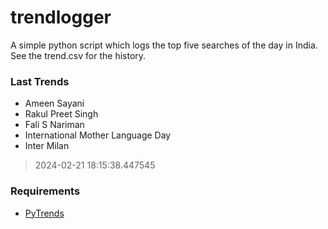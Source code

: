 # trendlogger
A simple python script which logs the top five searches of the day in India.<br>See the trend.csv for the history.<br>

<!-- Last Trends -->
### Last Trends
* Ameen Sayani
* Rakul Preet Singh
* Fali S Nariman
* International Mother Language Day
* Inter Milan
> 2024-02-21 18:15:38.447545

<!-- Requirements -->
### Requirements
* [PyTrends](https://github.com/dreyco676/pytrends)
